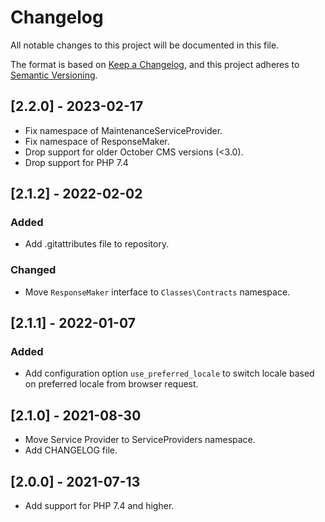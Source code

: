 # Changelog
All notable changes to this project will be documented in this file.

The format is based on [Keep a Changelog](https://keepachangelog.com/en/1.0.0/),
and this project adheres to [Semantic Versioning](https://semver.org/spec/v2.0.0.html).

## [2.2.0] - 2023-02-17

- Fix namespace of MaintenanceServiceProvider.
- Fix namespace of ResponseMaker.
- Drop support for older October CMS versions (<3.0).
- Drop support for PHP 7.4

## [2.1.2] - 2022-02-02

### Added

- Add .gitattributes file to repository.

### Changed

- Move `ResponseMaker` interface to `Classes\Contracts` namespace.

## [2.1.1] - 2022-01-07

### Added

- Add configuration option `use_preferred_locale` to switch locale based on preferred locale from browser request.

## [2.1.0] - 2021-08-30

- Move Service Provider to ServiceProviders namespace.
- Add CHANGELOG file.

## [2.0.0] - 2021-07-13

- Add support for PHP 7.4 and higher.
